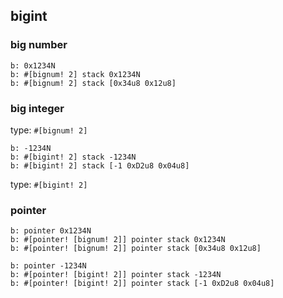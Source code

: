 ## bigint


### big number

```
b: 0x1234N
b: #[bignum! 2] stack 0x1234N
b: #[bignum! 2] stack [0x34u8 0x12u8]
```

### big integer

type: `#[bignum! 2]`

```
b: -1234N
b: #[bigint! 2] stack -1234N
b: #[bigint! 2] stack [-1 0xD2u8 0x04u8]
```

type: `#[bigint! 2]`

### pointer

```
b: pointer 0x1234N
b: #[pointer! [bignum! 2]] pointer stack 0x1234N
b: #[pointer! [bignum! 2]] pointer stack [0x34u8 0x12u8]
```

```
b: pointer -1234N
b: #[pointer! [bigint! 2]] pointer stack -1234N
b: #[pointer! [bigint! 2]] pointer stack [-1 0xD2u8 0x04u8]
```

